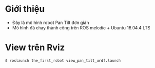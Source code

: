 # Giới thiệu
- Đây là mô hình robot Pan Tilt đơn giản
- Mô hình đã chạy thành công trên ROS melodic + Ubuntu 18.04.4 LTS
# View trên Rviz
```bash
$ roslaunch the_first_robot view_pan_tilt_urdf.launch
```
